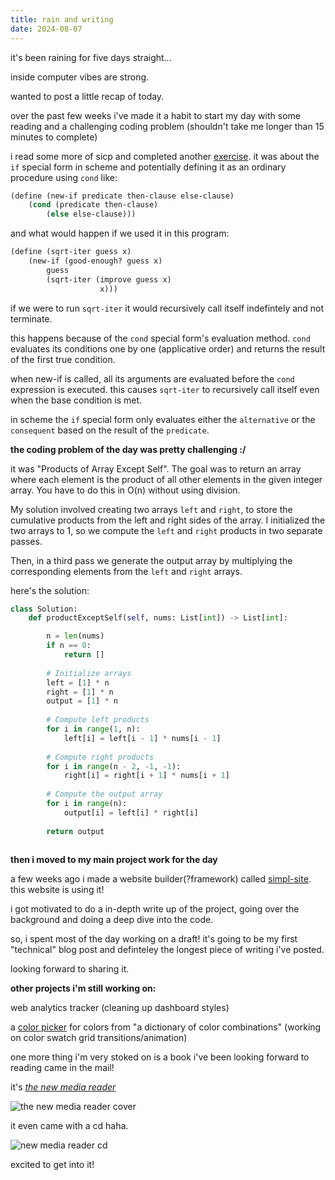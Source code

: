 ```yaml
---
title: rain and writing
date: 2024-08-07 
---
```


it's been raining for five days straight...

inside computer vibes are strong.

wanted to post a little recap of today.

over the past few weeks i've made it a habit to start my day with some reading and a challenging coding problem (shouldn't take me longer than 15 minutes to complete)

i read some more of sicp and completed another [exercise](https://github.com/iamseeley/sicp/blob/main/ch1/1.6.scm). it was about the `if` special form in scheme and potentially defining it as an ordinary procedure using `cond` like:

```scheme
(define (new-if predicate then-clause else-clause)
    (cond (predicate then-clause)
        (else else-clause)))
```

and what would happen if we used it in this program:

```scheme
(define (sqrt-iter guess x)
    (new-if (good-enough? guess x)
        guess
        (sqrt-iter (improve guess x)
                    x)))
```

if we were to run `sqrt-iter` it would recursively call itself indefintely and not terminate. 

this happens because of the `cond` special form's evaluation method. `cond` evaluates its conditions one by one (applicative order) and returns the result of the first true condition. 

when new-if is called, all its arguments are evaluated before the `cond` expression is executed. this causes `sqrt-iter` to recursively call itself even when the base condition is met. 

in scheme the `if` special form only evaluates either the `alternative` or the `consequent` based on the result of the `predicate`.

**the coding problem of the day was pretty challenging :/**

it was "Products of Array Except Self". The goal was to return an array where each element is the product of all other elements in the given integer array. You have to do this in O(n) without using division. 

My solution involved creating two arrays `left` and `right`, to store the cumulative products from the left and right sides of the array. I initialized the two arrays to 1, so we compute the `left` and `right` products in two separate passes. 

Then, in a third pass we generate the output array by multiplying the corresponding elements from the `left` and `right` arrays.

here's the solution:

```python
class Solution:
    def productExceptSelf(self, nums: List[int]) -> List[int]:

        n = len(nums)
        if n == 0:
            return []
        
        # Initialize arrays
        left = [1] * n
        right = [1] * n
        output = [1] * n
        
        # Compute left products
        for i in range(1, n):
            left[i] = left[i - 1] * nums[i - 1]
        
        # Compute right products
        for i in range(n - 2, -1, -1):
            right[i] = right[i + 1] * nums[i + 1]
        
        # Compute the output array
        for i in range(n):
            output[i] = left[i] * right[i]
        
        return output
            
```

**then i moved to my main project work for the day**

a few weeks ago i made a website builder(?framework) called [simpl-site](https://github.com/iamseeley/simpl-site). this website is using it! 

i got motivated to do a in-depth write up of the project, going over the background and doing a deep dive into the code. 

so, i spent most of the day working on a draft! it's going to be my first "technical" blog post and definteley the longest piece of writing i've posted.

looking forward to sharing it.

**other projects i'm still working on:**

web analytics tracker (cleaning up dashboard styles)

a [color picker](https://www.val.town/v/iamseeley/dictionaryOfColors) for colors from "a dictionary of color combinations" (working on color swatch grid transitions/animation)

one more thing i'm very stoked on is a book i've been looking forward to reading came in the mail!


it's [*the new media reader*](http://www.newmediareader.com/about.html)

![the new media reader cover](http://www.newmediareader.com/graphics/nmrfront300.jpg)

it even came with a cd haha.

![new media reader cd](https://res.cloudinary.com/dcwnusepx/image/upload/v1723135986/tseeley/IMG_1902_fezywy.jpg)

excited to get into it!
